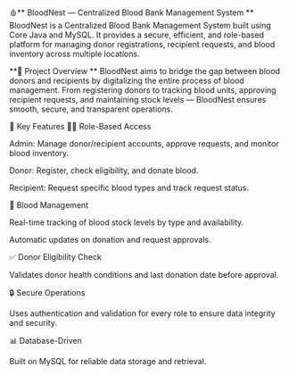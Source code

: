 🩸** BloodNest — Centralized Blood Bank Management System
**
BloodNest is a Centralized Blood Bank Management System built using Core Java and MySQL.
It provides a secure, efficient, and role-based platform for managing donor registrations, recipient requests, and blood inventory across multiple locations.

**🚀 Project Overview
**
BloodNest aims to bridge the gap between blood donors and recipients by digitalizing the entire process of blood management.
From registering donors to tracking blood units, approving recipient requests, and maintaining stock levels — BloodNest ensures smooth, secure, and transparent operations.

🧩 Key Features
👩‍💼 Role-Based Access

Admin: Manage donor/recipient accounts, approve requests, and monitor blood inventory.

Donor: Register, check eligibility, and donate blood.

Recipient: Request specific blood types and track request status.

💉 Blood Management

Real-time tracking of blood stock levels by type and availability.

Automatic updates on donation and request approvals.

✅ Donor Eligibility Check

Validates donor health conditions and last donation date before approval.

🔒 Secure Operations

Uses authentication and validation for every role to ensure data integrity and security.

📊 Database-Driven

Built on MySQL for reliable data storage and retrieval.
